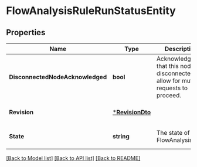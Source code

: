# FlowAnalysisRuleRunStatusEntity

## Properties
Name | Type | Description | Notes
------------ | ------------- | ------------- | -------------
**DisconnectedNodeAcknowledged** | **bool** | Acknowledges that this node is disconnected to allow for mutable requests to proceed. | [optional] [default to null]
**Revision** | [***RevisionDto**](RevisionDTO.md) |  | [optional] [default to null]
**State** | **string** | The state of the FlowAnalysisRule. | [optional] [default to null]

[[Back to Model list]](../README.md#documentation-for-models) [[Back to API list]](../README.md#documentation-for-api-endpoints) [[Back to README]](../README.md)

